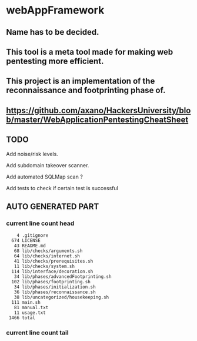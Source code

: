 # webAppFramework

## Name has to be decided.

## This tool is a meta tool made for making web pentesting more efficient.

## This project is an implementation of the reconnaissance and footprinting phase of.

## https://github.com/axano/HackersUniversity/blob/master/WebApplicationPentestingCheatSheet

## TODO


Add noise/risk levels.

Add subdomain takeover scanner.

Add automated SQLMap scan ?

Add tests to check if certain test is successful

## AUTO GENERATED PART
### current line count head
```
    4 .gitignore
  674 LICENSE
   43 README.md
   68 lib/checks/arguments.sh
   64 lib/checks/internet.sh
   41 lib/checks/prerequisites.sh
   11 lib/checks/system.sh
  114 lib/interface/decoration.sh
   34 lib/phases/advancedFootprinting.sh
  102 lib/phases/footprinting.sh
   34 lib/phases/initialization.sh
   36 lib/phases/reconnaissance.sh
   38 lib/uncategorized/housekeeping.sh
  111 main.sh
   81 manual.txt
   11 usage.txt
 1466 total
```
### current line count tail
